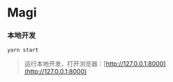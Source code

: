 # Magi

### 本地开发

```
yarn start
```

> 运行本地开发，打开浏览器：[http://127.0.0.1:8000](http://127.0.0.1:8000)
